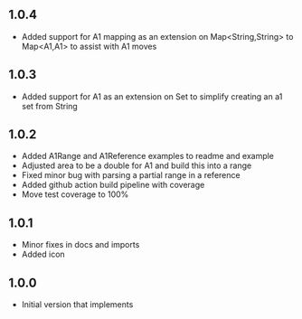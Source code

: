 ## 1.0.4

- Added support for A1 mapping as an extension on Map<String,String> to Map<A1,A1> to assist with A1 moves

## 1.0.3

- Added support for A1 as an extension on Set to simplify creating an a1 set from String 

## 1.0.2

- Added A1Range and A1Reference examples to readme and example
- Adjusted area to be a double for A1 and build this into a range
- Fixed minor bug with parsing a partial range in a reference
- Added github action build pipeline with coverage
- Move test coverage to 100%

## 1.0.1

- Minor fixes in docs and imports
- Added icon

## 1.0.0

- Initial version that implements 
